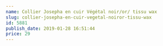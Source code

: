 ```yaml
---
name: Collier Josepha en cuir Végétal noir/or/ tissu wax
slug: collier-josepha-en-cuir-vegetal-noiror-tissu-wax
id: 5881
publish_date: 2019-01-28 16:51:44
price: 29
---
```

